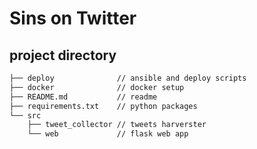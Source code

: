 # Sins on Twitter

## project directory
```bash
├── deploy              // ansible and deploy scripts
├── docker              // docker setup
├── README.md           // readme
├── requirements.txt    // python packages
└── src
    ├── tweet_collector // tweets harverster
    └── web             // flask web app
       
```


